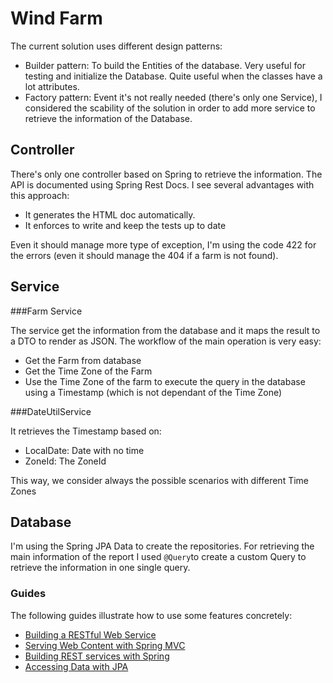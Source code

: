 # Wind Farm

The current solution uses different design patterns:
* Builder pattern: To build the Entities of the database. Very useful for testing and initialize the Database. Quite useful when the classes have a lot attributes.
* Factory pattern: Event it's not really needed (there's only one Service), I considered the scability of the solution in order to add more service to retrieve the information of the Database.


## Controller

There's only one controller based on Spring to retrieve the information. The API is documented using Spring Rest Docs. I see several advantages with this approach:
* It generates the HTML doc automatically.
* It enforces to write and keep the tests up to date

Even it should manage more type of exception, I'm using the code 422 for the errors (even it should manage the 404 if a farm is not found).

## Service

###Farm Service

The service get the information from the database and it maps the result to a DTO to render as JSON. The workflow of the main operation is very easy:
- Get the Farm from database
- Get the Time Zone of the Farm
- Use the Time Zone of the farm to execute the query in the database using a Timestamp (which is not dependant of the Time Zone)

###DateUtilService

It retrieves the Timestamp based on:
- LocalDate: Date with no time
- ZoneId: The ZoneId

This way, we consider always the possible scenarios with different Time Zones

## Database 

I'm using the Spring JPA Data to create the repositories. For retrieving the main information of the report I used `@Query`to create a custom Query to retrieve the information in one single query.

### Guides
The following guides illustrate how to use some features concretely:

* [Building a RESTful Web Service](https://spring.io/guides/gs/rest-service/)
* [Serving Web Content with Spring MVC](https://spring.io/guides/gs/serving-web-content/)
* [Building REST services with Spring](https://spring.io/guides/tutorials/bookmarks/)
* [Accessing Data with JPA](https://spring.io/guides/gs/accessing-data-jpa/)

